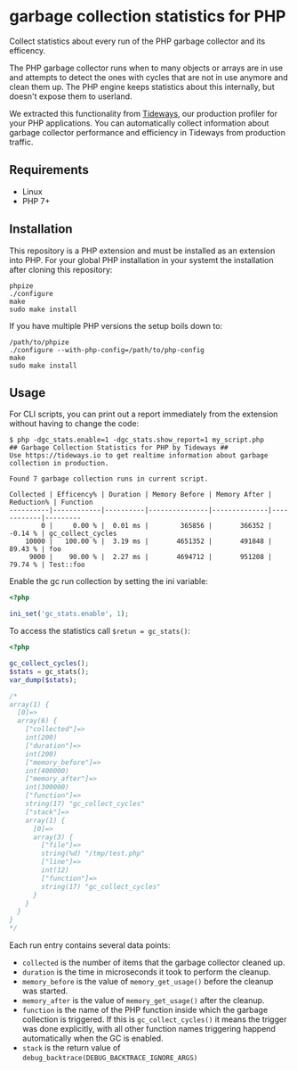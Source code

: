 # garbage collection statistics for PHP

Collect statistics about every run of the PHP garbage collector and its efficency.

The PHP garbage collector runs when to many objects or arrays are in use and
attempts to detect the ones with cycles that are not in use anymore and clean
them up. The PHP engine keeps statistics about this internally, but doesn't
expose them to userland.

We extracted this functionality from
[Tideways](https://app.tideways.io/register), our production profiler for your
PHP applications. You can automatically collect information about garbage
collector performance and efficiency in Tideways from production traffic.

## Requirements

- Linux
- PHP 7+

## Installation

This repository is a PHP extension and must be installed as an extension into PHP.
For your global PHP installation in your systemt the installation after cloning this repository:

    phpize
    ./configure
    make
    sudo make install

If you have multiple PHP versions the setup boils down to:

    /path/to/phpize
    ./configure --with-php-config=/path/to/php-config
    make
    sudo make install

## Usage

For CLI scripts, you can print out a report immediately from the extension without having to change the code:

    $ php -dgc_stats.enable=1 -dgc_stats.show_report=1 my_script.php
    ## Garbage Collection Statistics for PHP by Tideways ##
    Use https://tideways.io to get realtime information about garbage collection in production.

    Found 7 garbage collection runs in current script.

    Collected | Efficency% | Duration | Memory Before | Memory After | Reduction% | Function
    ----------|------------|----------|---------------|--------------|------------|---------
            0 |     0.00 % |  0.01 ms |        365856 |       366352 |    -0.14 % | gc_collect_cycles
        10000 |   100.00 % |  3.19 ms |       4651352 |       491848 |    89.43 % | foo
         9000 |    90.00 % |  2.27 ms |       4694712 |       951208 |    79.74 % | Test::foo


Enable the gc run collection by setting the ini variable:

```php
<?php

ini_set('gc_stats.enable', 1);
```

To access the statistics call `$retun = gc_stats()`:

```php
<?php

gc_collect_cycles();
$stats = gc_stats();
var_dump($stats);

/*
array(1) {
  [0]=>
  array(6) {
    ["collected"]=>
    int(200)
    ["duration"]=>
    int(200)
    ["memory_before"]=>
    int(400000)
    ["memory_after"]=>
    int(300000)
    ["function"]=>
    string(17) "gc_collect_cycles"
    ["stack"]=>
    array(1) {
      [0]=>
      array(3) {
        ["file"]=>
        string(%d) "/tmp/test.php"
        ["line"]=>
        int(12)
        ["function"]=>
        string(17) "gc_collect_cycles"
      }
    }
  }
}
*/
```

Each run entry contains several data points:

- `collected` is the number of items that the garbage collector cleaned up.
- `duration` is the time in microseconds it took to perform the cleanup.
- `memory_before` is the value of `memory_get_usage()` before the cleanup was started.
- `memory_after` is the value of `memory_get_usage()` after the cleanup.
- `function` is the name of the PHP function inside which the garbage
  collection is triggered. If this is `gc_collect_cycles()` it means the
  trigger was done explicitly, with all other function names triggering happend
  automatically when the GC is enabled.
- `stack` is the return value of `debug_backtrace(DEBUG_BACKTRACE_IGNORE_ARGS)`
